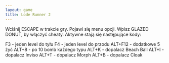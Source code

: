 ```yaml
---
layout: game
title: Lode Runner 2
---
```


Wciśnij ESCAPE w trakcie gry. Pojawi się menu opcji. Wpisz 
GLAZED DONUT, 
by włączyć cheaty. Aktywne stają się następujące kody:

F3 	- jeden level do tyłu
F4 	- jeden level do przodu
ALT+F12 	- dodatkowe 5 żyć
ALT+8 	- po 10 bomb każdego typu
ALT+K 	- dopalacz Beach Ball
ALT+I 	- dopalacz Inviso
ALT+T 	- dopalacz Morph
ALT+B 	- dopalacz Cloak
